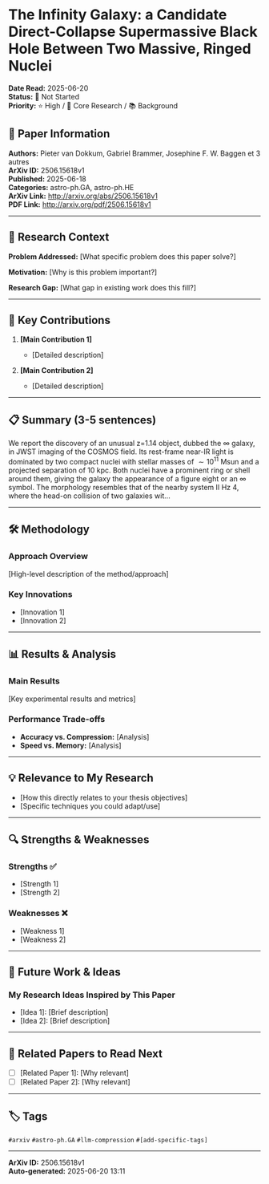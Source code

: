# The Infinity Galaxy: a Candidate Direct-Collapse Supermassive Black Hole Between Two Massive, Ringed Nuclei

**Date Read:** 2025-06-20  
**Status:** 🔴 Not Started  
**Priority:** ⭐ High / 🎯 Core Research / 📚 Background  

## 📄 Paper Information

**Authors:** Pieter van Dokkum, Gabriel Brammer, Josephine F. W. Baggen et 3 autres  
**ArXiv ID:** 2506.15618v1  
**Published:** 2025-06-18  
**Categories:** astro-ph.GA, astro-ph.HE  
**ArXiv Link:** http://arxiv.org/abs/2506.15618v1  
**PDF Link:** http://arxiv.org/pdf/2506.15618v1  

---

## 🎯 Research Context

**Problem Addressed:** [What specific problem does this paper solve?]

**Motivation:** [Why is this problem important?]

**Research Gap:** [What gap in existing work does this fill?]

---

## 🔑 Key Contributions

1. **[Main Contribution 1]**
   - [Detailed description]

2. **[Main Contribution 2]**
   - [Detailed description]

---

## 📋 Summary (3-5 sentences)

We report the discovery of an unusual z=1.14 object, dubbed the $\infty$
galaxy, in JWST imaging of the COSMOS field. Its rest-frame near-IR light is
dominated by two compact nuclei with stellar masses of $\sim 10^{11}$ Msun and
a projected separation of 10 kpc. Both nuclei have a prominent ring or shell
around them, giving the galaxy the appearance of a figure eight or an $\infty$
symbol. The morphology resembles that of the nearby system II Hz 4, where the
head-on collision of two galaxies wit...

---

## 🛠️ Methodology

### Approach Overview
[High-level description of the method/approach]

### Key Innovations
- [Innovation 1]
- [Innovation 2]

---

## 📊 Results & Analysis

### Main Results
[Key experimental results and metrics]

### Performance Trade-offs
- **Accuracy vs. Compression:** [Analysis]
- **Speed vs. Memory:** [Analysis]

---

## 💡 Relevance to My Research

- [How this directly relates to your thesis objectives]
- [Specific techniques you could adapt/use]

---

## 🔍 Strengths & Weaknesses

### Strengths ✅
- [Strength 1]
- [Strength 2]

### Weaknesses ❌
- [Weakness 1]
- [Weakness 2]

---

## 🚀 Future Work & Ideas

### My Research Ideas Inspired by This Paper
- [Idea 1]: [Brief description]
- [Idea 2]: [Brief description]

---

## 🔗 Related Papers to Read Next

- [ ] [Related Paper 1]: [Why relevant]
- [ ] [Related Paper 2]: [Why relevant]

---

## 🏷️ Tags

`#arxiv` `#astro-ph.GA` `#llm-compression` `#[add-specific-tags]`

---

**ArXiv ID:** 2506.15618v1  
**Auto-generated:** 2025-06-20 13:11
